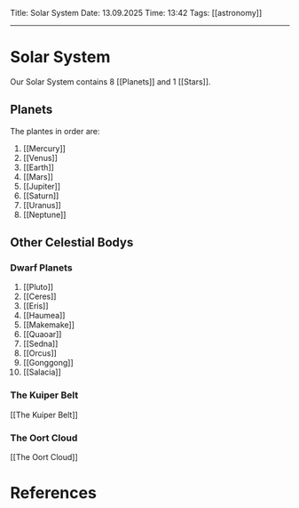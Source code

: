 Title: Solar System
Date: 13.09.2025
Time: 13:42
Tags: [[astronomy]] 

---
# Solar System

Our Solar System contains 8 [[Planets]] and 1 [[Stars]].

## Planets
The plantes in order are:
1. [[Mercury]]
2. [[Venus]]
3. [[Earth]]
4. [[Mars]]
5. [[Jupiter]]
6. [[Saturn]]
7. [[Uranus]]
8. [[Neptune]]

## Other Celestial Bodys

### Dwarf Planets

1. [[Pluto]]
2. [[Ceres]]
3. [[Eris]]
4. [[Haumea]]
5. [[Makemake]]
6. [[Quaoar]]
7. [[Sedna]]
8. [[Orcus]]
9. [[Gonggong]]
10. [[Salacia]]

### The Kuiper Belt

[[The Kuiper Belt]]

### The Oort Cloud

[[The Oort Cloud]]

# References